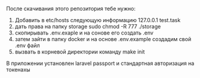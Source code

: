 После скачивания этого репозитория тебе нужно:
1. Добавить в etc/hosts следующую информацию 127.0.0.1       test.task
2. дать права на папку storage sudo chmod -R 777 ./storage
3. скопирывать .env.exaple и на сонове его создать .env
4. затем зайти в папку docker и на основе .env.example создадим свой .env файл
5. вызвать в корневой директории команду make init 

В приложении установлен laravel passport и стандартная авторизация на токенахы
